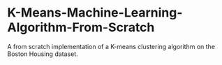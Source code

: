 # K-Means-Machine-Learning-Algorithm-From-Scratch
A from scratch implementation of a K-means clustering algorithm on the Boston Housing dataset.
